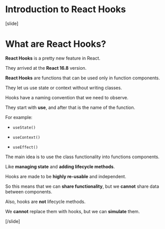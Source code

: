 # Introduction to React Hooks

[slide]

# What are React Hooks?

**React Hooks** is a pretty new feature in React.

They arrived at the **React 16.8** version.

**React Hooks** are functions that can be used only in function components.

They let us use state or context without writing classes.

Hooks have a naming convention that we need to observe.

They start with **use**, and after that is the name of the function.

For example:

- `useState()`

- `useContext()`

- `useEffect()`

The main idea is to use the class functionality into functions components.

Like **managing state** and **adding lifecycle methods**.

Hooks are made to be **highly re-usable** and independent.

So this means that we can **share functionality**, but we **cannot** share data between components.

Also, hooks are **not** lifecycle methods.

We **cannot** replace them with hooks, but we can **simulate** them.

[/slide]
